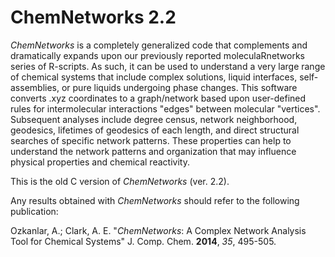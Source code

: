 # ChemNetworks 2.2

*ChemNetworks* is a completely generalized code that complements and dramatically expands upon our previously reported moleculaRnetworks series of R-scripts. As such, it can be used to understand a very large range of chemical systems that include complex solutions, liquid interfaces, self-assemblies, or pure liquids undergoing phase changes. This software converts .xyz coordinates to a graph/network based upon user-defined rules for intermolecular interactions "edges" between molecular "vertices". Subsequent analyses include degree census, network neighborhood, geodesics, lifetimes of geodesics of each length, and direct structural searches of specific network patterns. These properties can help to understand the network patterns and organization that may influence physical properties and chemical reactivity.

This is the old C version of *ChemNetworks* (ver. 2.2).

Any results obtained with *ChemNetworks* should refer to the following publication:

Ozkanlar, A.; Clark, A. E. "*ChemNetworks*: A Complex Network Analysis Tool for Chemical Systems" J. Comp. Chem. **2014**, *35*, 495-505.
